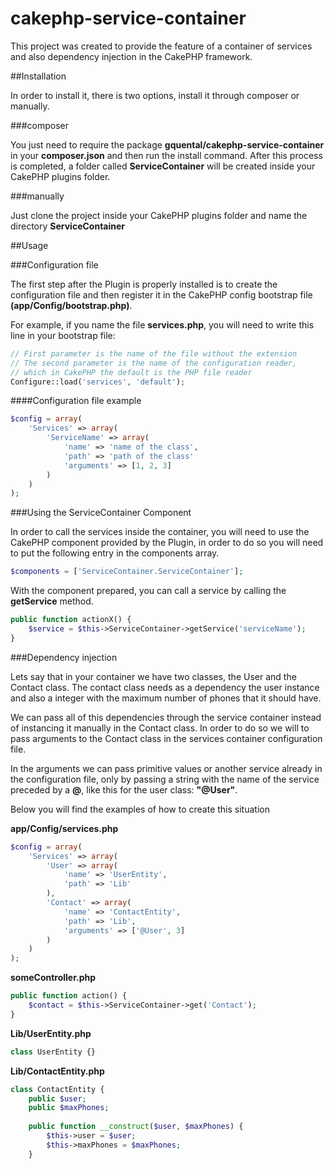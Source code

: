 cakephp-service-container
=========================

This project was created to provide the feature of a container of services and also dependency injection in the CakePHP
framework.

##Installation

In order to install it, there is two options, install it through composer or manually.

###composer

You just need to require the package **gquental/cakephp-service-container** in your **composer.json** and then run the install command. After this process is completed, a folder called **ServiceContainer** will be created inside your CakePHP plugins folder.

###manually

Just clone the project inside your CakePHP plugins folder and name the directory **ServiceContainer**

##Usage

###Configuration file

The first step after the Plugin is properly installed is to create the configuration file and then register it in the CakePHP config bootstrap file **(app/Config/bootstrap.php)**.

For example, if you name the file **services.php**, you will need to write this line in your bootstrap file:

```php
// First parameter is the name of the file without the extension
// The second parameter is the name of the configuration reader,
// which in CakePHP the default is the PHP file reader
Configure::load('services', 'default');
```

####Configuration file example

```php
$config = array(
	'Services' => array(
		'ServiceName' => array(
			'name' => 'name of the class',
			'path' => 'path of the class'
			'arguments' => [1, 2, 3]
		)
	)
);
```

###Using the ServiceContainer Component

In order to call the services inside the container, you will need to use the CakePHP component provided by the Plugin, in order to do so you will need to put the following entry in the components array.

```php
$components = ['ServiceContainer.ServiceContainer'];
```

With the component prepared, you can call a service by calling the **getService** method.

```php
public function actionX() {
	$service = $this->ServiceContainer->getService('serviceName');
}
```

###Dependency injection

Lets say that in your container we have two classes, the User and the Contact class. The contact class needs as a dependency the user instance and also a integer with the maximum number of phones that it should have.

We can pass all of this dependencies through the service container instead of instancing it manually in the Contact class. In order to do so we will to pass arguments to the Contact class in the services container configuration file.

In the arguments we can pass primitive values or another service already in the configuration file, only by passing a string with the name of the service preceded by a **@**, like this for the user class: **"@User"**.

Below you will find the examples of how to create this situation

**app/Config/services.php**

```php
$config = array(
	'Services' => array(
		'User' => array(
			'name' => 'UserEntity',
			'path' => 'Lib'
		),
		'Contact' => array(
			'name' => 'ContactEntity',
			'path' => 'Lib',
			'arguments' => ['@User', 3]
		)
	)
);
```

**someController.php**

```php
public function action() {
	$contact = $this->ServiceContainer->get('Contact');
}
```

**Lib/UserEntity.php**

```php
class UserEntity {}
```

**Lib/ContactEntity.php**

```php
class ContactEntity {
	public $user;
	public $maxPhones;
	
	public function __construct($user, $maxPhones) {
		$this->user = $user;
		$this->maxPhones = $maxPhones;
	}
```